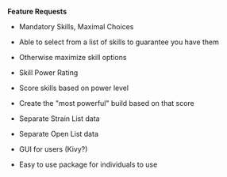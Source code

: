 **Feature Requests**
- Mandatory Skills, Maximal Choices
 - Able to select from a list of skills to guarantee you have them
 - Otherwise maximize skill options

- Skill Power Rating
 - Score skills based on power level
 - Create the "most powerful" build based on that score

- Separate Strain List data

- Separate Open List data

- GUI for users (Kivy?)

- Easy to use package for individuals to use
